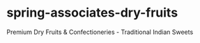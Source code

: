 # spring-associates-dry-fruits
Premium Dry Fruits &amp; Confectioneries - Traditional Indian Sweets
